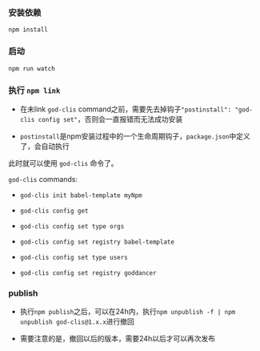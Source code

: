 ### 安装依赖

`npm install`

### 启动

`npm run watch`

### 执行 `npm link`

* 在未link `god-clis` command之前，需要先去掉钩子`"postinstall": "god-clis config set"`，否则会一直报错而无法成功安装

* `postinstall`是npm安装过程中的一个生命周期钩子，`package.json`中定义了，会自动执行

此时就可以使用 `god-clis` 命令了。

`god-clis` commands:

- `god-clis init babel-template myNpm`
- `god-clis config get`
- `god-clis config set type orgs`
- `god-clis config set registry babel-template`

- `god-clis config set type users`
- `god-clis config set registry goddancer`

### publish

* 执行`npm publish`之后，可以在24h内，执行`npm unpublish -f | npm unpublish god-clis@1.x.x`进行撤回

* 需要注意的是，撤回以后的版本，需要24h以后才可以再次发布